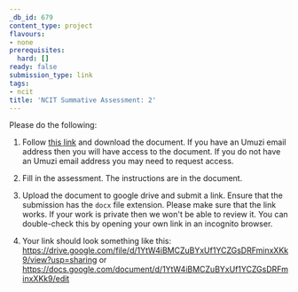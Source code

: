 ```yaml
---
_db_id: 679
content_type: project
flavours:
- none
prerequisites:
  hard: []
ready: false
submission_type: link
tags:
- ncit
title: 'NCIT Summative Assessment: 2'
---
```


Please do the following:

1. Follow [this link](https://drive.google.com/file/d/1dcFkG4YNhoiujMOTbXT1jcXOc9vN_kYi/view?usp=sharing) and download the document. If you have an Umuzi email address then you will have access to the document. If you do not have an Umuzi email address you may need to request access.

2. Fill in the assessment. The instructions are in the document. 
   
3. Upload the document to google drive and submit a link. Ensure that the submission has the `docx` file extension. Please make sure that the link works. If your work is private then we won't be able to review it. You can double-check this by opening your own link in an incognito browser.  

4. Your link should look something like this:
https://drive.google.com/file/d/1YtW4iBMCZuBYxUf1YCZGsDRFminxXKk9/view?usp=sharing or https://docs.google.com/document/d/1YtW4iBMCZuBYxUf1YCZGsDRFminxXKk9/edit